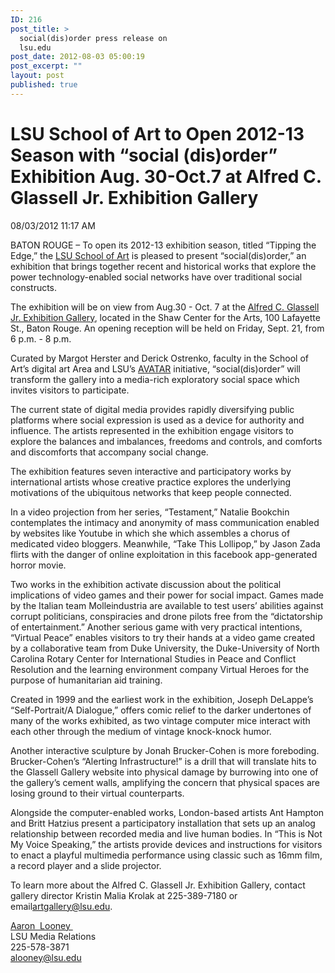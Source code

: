 ```yaml
---
ID: 216
post_title: >
  social(dis)order press release on
  lsu.edu
post_date: 2012-08-03 05:00:19
post_excerpt: ""
layout: post
published: true
---
```

<h1>LSU School of Art to Open 2012-13 Season with “social (dis)order” Exhibition Aug. 30-Oct.7 at Alfred C. Glassell Jr. Exhibition Gallery</h1>
<div>08/03/2012 11:17 AM</div>
<div>

BATON ROUGE – To open its 2012-13 exhibition season, titled “Tipping the Edge,” the <a href="http://www.lsu.edu/ur/ocur/lsunews/ExternalLinks/external_link_20603.html">LSU School of Art</a> is pleased to present “social(dis)order,” an exhibition that brings together recent and historical works that explore the power technology-enabled social networks have over traditional social constructs.

The exhibition will be on view from Aug.30 - Oct. 7 at the <a href="http://glassellgallery.org/">Alfred C. Glassell Jr. Exhibition Gallery</a>, located in the Shaw Center for the Arts, 100 Lafayette St., Baton Rouge. An opening reception will be held on Friday, Sept. 21, from 6 p.m. - 8 p.m.

Curated by Margot Herster and Derick Ostrenko, faculty in the School of Art’s digital art Area and LSU’s <a href="http://avatar.lsu.edu/">AVATAR</a> initiative, “social(dis)order” will transform the gallery into a media-rich exploratory social space which invites visitors to participate.

The current state of digital media provides rapidly diversifying public platforms where social expression is used as a device for authority and influence. The artists represented in the exhibition engage visitors to explore the balances and imbalances, freedoms and controls, and comforts and discomforts that accompany social change.

The exhibition features seven interactive and participatory works by international artists whose creative practice explores the underlying motivations of the ubiquitous networks that keep people connected.

In a video projection from her series, “Testament,” Natalie Bookchin contemplates the intimacy and anonymity of mass communication enabled by websites like Youtube in which she which assembles a chorus of medicated video bloggers. Meanwhile, “Take This Lollipop,” by Jason Zada flirts with the danger of online exploitation in this facebook app-generated horror movie.

Two works in the exhibition activate discussion about the political implications of video games and their power for social impact. Games made by the Italian team Molleindustria are available to test users’ abilities against corrupt politicians, conspiracies and drone pilots free from the “dictatorship of entertainment.” Another serious game with very practical intentions, “Virtual Peace” enables visitors to try their hands at a video game created by a collaborative team from Duke University, the Duke-University of North Carolina Rotary Center for International Studies in Peace and Conflict Resolution and the learning environment company Virtual Heroes for the purpose of humanitarian aid training.

Created in 1999 and the earliest work in the exhibition, Joseph DeLappe’s “Self-Portrait/A Dialogue,” offers comic relief to the darker undertones of many of the works exhibited, as two vintage computer mice interact with each other through the medium of vintage knock-knock humor.

Another interactive sculpture by Jonah Brucker-Cohen is more foreboding. Brucker-Cohen’s “Alerting Infrastructure!” is a drill that will translate hits to the Glassell Gallery website into physical damage by burrowing into one of the gallery’s cement walls, amplifying the concern that physical spaces are losing ground to their virtual counterparts.

Alongside the computer-enabled works, London-based artists Ant Hampton and Britt Hatzius present a participatory installation that sets up an analog relationship between recorded media and live human bodies. In “This is Not My Voice Speaking,” the artists provide devices and instructions for visitors to enact a playful multimedia performance using classic such as 16mm film, a record player and a slide projector.

To learn more about the Alfred C. Glassell Jr. Exhibition Gallery, contact gallery director Kristin Malia Krolak at 225-389-7180 or email<a href="mailto:artgallery@lsu.edu">artgallery@lsu.edu</a>.

</div>
<div>
<div>
<div><a href="http://www.lsu.edu/ur/ocur/lsunews/MediaCenter/News/Contacts/item4269.html">Aaron  Looney </a></div>
<div>LSU Media Relations</div>
<div>225-578-3871</div>
<div><a href="mailto:alooney@lsu.edu">alooney@lsu.edu</a></div>
</div>
</div>
